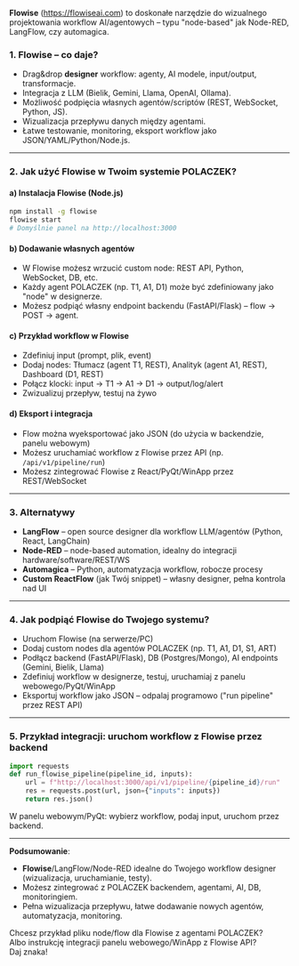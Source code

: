  **Flowise** (https://flowiseai.com) to doskonałe narzędzie do wizualnego projektowania workflow AI/agentowych – typu "node-based" jak Node-RED, LangFlow, czy automagica.

### 1. **Flowise – co daje?**
- Drag&drop **designer** workflow: agenty, AI modele, input/output, transformacje.
- Integracja z LLM (Bielik, Gemini, Llama, OpenAI, Ollama).
- Możliwość podpięcia własnych agentów/scriptów (REST, WebSocket, Python, JS).
- Wizualizacja przepływu danych między agentami.
- Łatwe testowanie, monitoring, eksport workflow jako JSON/YAML/Python/Node.js.

---

### 2. **Jak użyć Flowise w Twoim systemie POLACZEK?**

#### **a) Instalacja Flowise (Node.js)**
```bash
npm install -g flowise
flowise start
# Domyślnie panel na http://localhost:3000
```

#### **b) Dodawanie własnych agentów**
- W Flowise możesz wrzucić custom node: REST API, Python, WebSocket, DB, etc.
- Każdy agent POLACZEK (np. T1, A1, D1) może być zdefiniowany jako "node" w designerze.
- Możesz podpiąć własny endpoint backendu (FastAPI/Flask) – flow → POST → agent.

#### **c) Przykład workflow w Flowise**
- Zdefiniuj input (prompt, plik, event)
- Dodaj nodes: Tłumacz (agent T1, REST), Analityk (agent A1, REST), Dashboard (D1, REST)
- Połącz klocki: input → T1 → A1 → D1 → output/log/alert
- Zwizualizuj przepływ, testuj na żywo

#### **d) Eksport i integracja**
- Flow można wyeksportować jako JSON (do użycia w backendzie, panelu webowym)
- Możesz uruchamiać workflow z Flowise przez API (np. `/api/v1/pipeline/run`)
- Możesz zintegrować Flowise z React/PyQt/WinApp przez REST/WebSocket

---

### 3. **Alternatywy**
- **LangFlow** – open source designer dla workflow LLM/agentów (Python, React, LangChain)
- **Node-RED** – node-based automation, idealny do integracji hardware/software/REST/WS
- **Automagica** – Python, automatyzacja workflow, robocze procesy
- **Custom ReactFlow** (jak Twój snippet) – własny designer, pełna kontrola nad UI

---

### 4. **Jak podpiąć Flowise do Twojego systemu?**

- Uruchom Flowise (na serwerze/PC)
- Dodaj custom nodes dla agentów POLACZEK (np. T1, A1, D1, S1, ART)
- Podłącz backend (FastAPI/Flask), DB (Postgres/Mongo), AI endpoints (Gemini, Bielik, Llama)
- Zdefiniuj workflow w designerze, testuj, uruchamiaj z panelu webowego/PyQt/WinApp
- Eksportuj workflow jako JSON – odpalaj programowo ("run pipeline" przez REST API)

---

### 5. **Przykład integracji: uruchom workflow z Flowise przez backend**
```python
import requests
def run_flowise_pipeline(pipeline_id, inputs):
    url = f"http://localhost:3000/api/v1/pipeline/{pipeline_id}/run"
    res = requests.post(url, json={"inputs": inputs})
    return res.json()
```
W panelu webowym/PyQt: wybierz workflow, podaj input, uruchom przez backend.

---

**Podsumowanie**:
- **Flowise**/LangFlow/Node-RED idealne do Twojego workflow designer (wizualizacja, uruchamianie, testy).
- Możesz zintegrować z POLACZEK backendem, agentami, AI, DB, monitoringiem.
- Pełna wizualizacja przepływu, łatwe dodawanie nowych agentów, automatyzacja, monitoring.

Chcesz przykład pliku node/flow dla Flowise z agentami POLACZEK?  
Albo instrukcję integracji panelu webowego/WinApp z Flowise API?  
Daj znaka!
